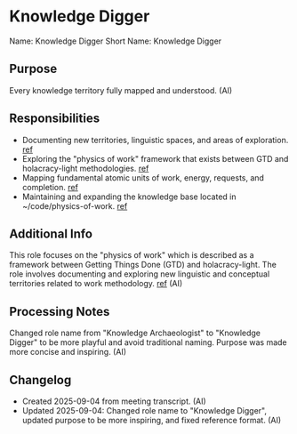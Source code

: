 # Knowledge Digger

Name: Knowledge Digger
Short Name: Knowledge Digger

## Purpose

Every knowledge territory fully mapped and understood. (AI)

## Responsibilities

- Documenting new territories, linguistic spaces, and areas of exploration. [ref](meetings/2025-09-03-initial-setup.md:37-40)
- Exploring the "physics of work" framework that exists between GTD and holacracy-light methodologies. [ref](meetings/2025-09-03-initial-setup.md:37-40)
- Mapping fundamental atomic units of work, energy, requests, and completion. [ref](meetings/2025-09-03-initial-setup.md:44-47)
- Maintaining and expanding the knowledge base located in ~/code/physics-of-work. [ref](meetings/2025-09-03-initial-setup.md:37-40)

## Additional Info

This role focuses on the "physics of work" which is described as a framework between Getting Things Done (GTD) and holacracy-light. The role involves documenting and exploring new linguistic and conceptual territories related to work methodology. [ref](meetings/2025-09-03-initial-setup.md:37-40) (AI)

## Processing Notes

Changed role name from "Knowledge Archaeologist" to "Knowledge Digger" to be more playful and avoid traditional naming. Purpose was made more concise and inspiring. (AI)

## Changelog

- Created 2025-09-04 from meeting transcript. (AI)
- Updated 2025-09-04: Changed role name to "Knowledge Digger", updated purpose to be more inspiring, and fixed reference format. (AI)